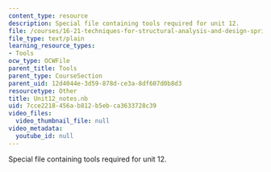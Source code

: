 ```yaml
---
content_type: resource
description: Special file containing tools required for unit 12.
file: /courses/16-21-techniques-for-structural-analysis-and-design-spring-2005/7cce2218456ab812b5ebca3633728c39_Unit12_notes.nb
file_type: text/plain
learning_resource_types:
- Tools
ocw_type: OCWFile
parent_title: Tools
parent_type: CourseSection
parent_uid: 12d4044e-3d59-878d-ce3a-8df607d0b8d3
resourcetype: Other
title: Unit12_notes.nb
uid: 7cce2218-456a-b812-b5eb-ca3633728c39
video_files:
  video_thumbnail_file: null
video_metadata:
  youtube_id: null
---
```

Special file containing tools required for unit 12.

